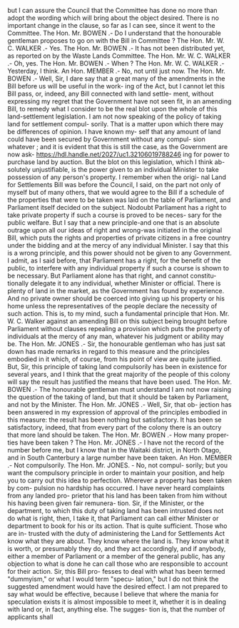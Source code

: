 but I can assure the Council that the Committee has done no more than adopt the wording which will bring about the object desired. There is no important change in the clause, so far as I can see, since it went to the Committee. The Hon. Mr. BOWEN .- Do I understand that the honourable gentleman proposes to go on with the Bill in Committee ? The Hon. Mr. W. C. WALKER .- Yes. The Hon. Mr. BOWEN .- It has not been distributed yet, as reported on by the Waste Lands Committee. The Hon. Mr. W. C. WALKER .- Oh, yes. The Hon. Mr. BOWEN .- When ? The Hon. Mr. W. C. WALKER .- Yesterday, I think. An Hon. MEMBER .- No, not until just now. The Hon. Mr. BOWEN .- Well, Sir, I dare say that a great many of the amendments in the Bill before us will be useful in the work- ing of the Act, but I cannot let this Bill pass, or, indeed, any Bill connected with land settle- ment, without expressing my regret that the Government have not seen fit, in an amending Bill, to remedy what I consider to be the real blot upon the whole of this land-settlement legislation. I am not now speaking of the policy of taking land for settlement compul- sorily. That is a matter upon which there may be differences of opinion. I have known my- self that any amount of land could have been secured by Government without any compul- sion whatever ; and it is evident that this is still the case, as the Government are now ask- https://hdl.handle.net/2027/uc1.32106019788246 ing for power to purchase land by auction. But the blot on this legislation, which I think ab- solutely unjustifiable, is the power given to an individual Minister to take possession of any person's property. I remember when the origi- nal Land for Settlements Bill was before the Council, I said, on the part not only of myself but of many others, that we would agree to the Bill if a schedule of the properties that were to be taken was laid on the table of Parliament, and Parliament itself decided on the subject. Nodoubt Parliament has a right to take private property if such a course is proved to be neces- sary for the public welfare. But I say that a new principle-and one that is an absolute outrage upon all our ideas of right and wrong-was initiated in the original Bill, which puts the rights and properties of private citizens in a free country under the bidding and at the mercy of any individual Minister. I say that this is a wrong principle, and this power should not be given to any Government. I admit, as I said before, that Parliament has a right, for the benefit of the public, to interfere with any individual property if such a course is shown to be necessary. But Parliament alone has that right, and cannot constitu- tionally delegate it to any individual, whether Minister or official. There is plenty of land in the market, as the Government has found by experience. And no private owner should be coerced into giving up his property or his home unless the representatives of the people declare the necessity of such action. This is, to my mind, such a fundamental principle that Hon. Mr. W. C. Walker against an amending Bill on this subject being brought before Parliament without clauses repealing a provision which puts the property of individuals at the mercy of any man, whatever his judgment or ability may be. The Hon. Mr. JONES .- Sir, the honourable gentleman who has just sat down has made remarks in regard to this measure and the principles embodied in it which, of course, from his point of view are quite justified. But, Sir, this principle of taking land compulsorily has been in existence for several years, and I think that the great majority of the people of this colony will say the result has justified the means that have been used. The Hon. Mr. BOWEN .- The honourable gentleman must understand I am not now raising the question of the taking of land, but that it should be taken by Parliament, and not by the Minister. The Hon. Mr. JONES .- Well, Sir, that ob- jection has been answered in my expression of approval of the principles embodied in this measure: the result has been nothing but satisfactory. It has been se satisfactory, indeed, that from every part of the colony there is an outcry that more land should be taken. The Hon. Mr. BOWEN .- How many proper- ties have been taken ? The Hon. Mr. JONES .- I have not the record of the number before me, but I know that in the Waitaki district, in North Otago, and in South Canterbury a large number have been taken. An Hon. MEMBER .- Not compulsorily. The Hon. Mr. JONES. - No, not compul- sorily; but you want the compulsory principle in order to maintain your position, and help you to carry out this idea to perfection. Wherever a property has been taken by com- pulsion no hardship has occurred. I have never heard complaints from any landed pro- prietor that his land has been taken from him without his having been given fair remunera- tion. Sir, if the Minister, or the department, to which this duty of taking land has been intrusted does not do what is right, then, I take it, that Parliament can call either Minister or department to book for his or its action. That is quite sufficient. Those who are in- trusted with the duty of administering the Land for Settlements Act know what they are about. They know where the land is. They know what it is worth, or presumably they do, and they act accordingly, and if anybody, either a member of Parliament or a member of the general public, has any objection to what is done he can call those who are responsible to account for their action. Sir, this Bill pro- fesses to deal with what has been termed "dummyism," or what I would term "specu- lation," but I do not think the suggested amendment would have the desired effect. I am not prepared to say what would be effective, because I believe that where the mania for speculation exists it is almost impossible to meet it, whether it is in dealing with land or, in fact, anything else. The sugges- tion is, that the number of applicants shall 
